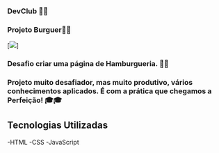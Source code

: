 
### DevClub 🚀🚀

### Projeto Burguer🍔🍔


[<img src="./tela-projeto-burguer.gif">]


### Desafio criar uma página de Hamburgueria. 🍔🍔

### Projeto muito desafiador, mas muito produtivo, vários conhecimentos aplicados. É com a  prática que chegamos a Perfeição! 🎓🎓




## Tecnologias Utilizadas 

-HTML
-CSS
-JavaScript

